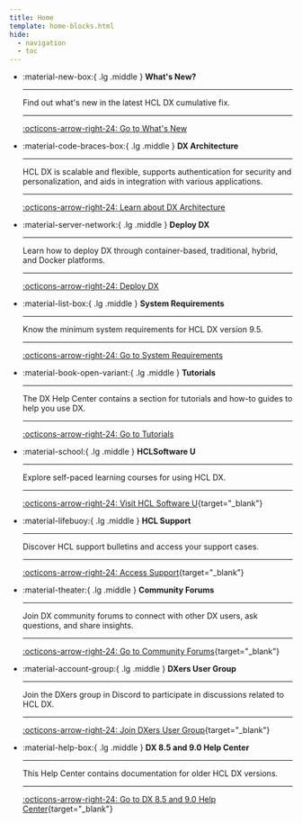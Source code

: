 ```yaml
---
title: Home
template: home-blocks.html
hide:
  - navigation
  - toc
---
```


<div class="grid cards" markdown>

-   :material-new-box:{ .lg .middle } __What's New?__

    ---

    Find out what's new in the latest HCL DX cumulative fix.

    ---

    [:octicons-arrow-right-24: Go to What's New](./whatsnew/cf20/newcf225.md)
    
-   :material-code-braces-box:{ .lg .middle } __DX Architecture__

    ---

    HCL DX is scalable and flexible, supports authentication for security and personalization, and aids in integration with various applications.

    ---

    [:octicons-arrow-right-24: Learn about DX Architecture](./get_started/architecture_overview/index.md)

-   :material-server-network:{ .lg .middle } __Deploy DX__

    ---

    Learn how to deploy DX through container-based, traditional, hybrid, and Docker platforms. 

    ---

    [:octicons-arrow-right-24: Deploy DX](./deployment/index.md)

-   :material-list-box:{ .lg .middle } __System Requirements__

    ---

    Know the minimum system requirements for HCL DX version 9.5.

    ---

    [:octicons-arrow-right-24: Go to System Requirements](./get_started/system_requirements/index.md)

-   :material-book-open-variant:{ .lg .middle } __Tutorials__

    ---

    The DX Help Center contains a section for tutorials and how-to guides to help you use DX.

    ---

    [:octicons-arrow-right-24: Go to Tutorials](./guide_me/tutorials/index.md)

-   :material-school:{ .lg .middle } __HCLSoftware U__

    ---

    <!--![HCL Software U Logo](./assets/homepage-images/HCLSoftware-U-logo-blk.png)-->

    Explore self-paced learning courses for using HCL DX.

    ---

    [:octicons-arrow-right-24: Visit HCL Software U](https://hclsoftwareu.hcltechsw.com/hcl-dx){target="_blank"}

-   :material-lifebuoy:{ .lg .middle } __HCL Support__

    ---

    Discover HCL support bulletins and access your support cases.

    ---

    [:octicons-arrow-right-24: Access Support](https://support.hcltechsw.com/csm?id=csm_index){target="_blank"}

-   :material-theater:{ .lg .middle } __Community Forums__

    ---

    Join DX community forums to connect with other DX users, ask questions, and share insights.

    ---

    [:octicons-arrow-right-24: Go to Community Forums](https://support.hcltechsw.com/community){target="_blank"}

-   :material-account-group:{ .lg .middle } __DXers User Group__

    ---

    Join the DXers group in Discord to participate in discussions related to HCL DX.

    ---

    [:octicons-arrow-right-24: Join DXers User Group](https://ptb.discord.com/channels/787019554173485067/802205783962026034){target="_blank"}

-   :material-help-box:{ .lg .middle } __DX 8.5 and 9.0 Help Center__

    ---

    This Help Center contains documentation for older HCL DX versions.

    ---

    [:octicons-arrow-right-24: Go to DX 8.5 and 9.0 Help Center](https://help.hcl-software.com/digital-experience/index.html){target="_blank"}

</div>
